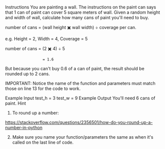Instructions
You are painting a wall. The instructions on the paint can says that 1 can of paint can cover 5 square meters of wall. Given a random height and width of wall, calculate how many cans of paint you'll need to buy.

number of cans = (wall height ✖️ wall width) ÷ coverage per can.

e.g. Height = 2, Width = 4, Coverage = 5

number of cans = (2 ✖️ 4) ÷ 5

                     = 1.6

But because you can't buy 0.6 of a can of paint, the result should be rounded up to 2 cans.

IMPORTANT: Notice the name of the function and parameters must match those on line 13 for the code to work.

Example Input
test_h = 3
test_w = 9
Example Output
You'll need 6 cans of paint.
Hint
1. To round up a number:

https://stackoverflow.com/questions/2356501/how-do-you-round-up-a-number-in-python

2. Make sure you name your function/parameters the same as when it's called on the last line of code.
